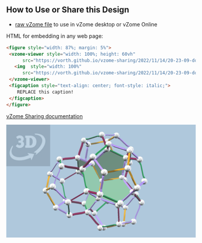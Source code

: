
## How to Use or Share this Design

 - [raw vZome file](<https://raw.githubusercontent.com/vorth/vzome-sharing/main/2022/11/14/20-23-09-dodec-quadruplet/dodec-quadruplet.vZome>) to use in vZome desktop or vZome Online
 
 HTML for embedding in any web page:
 ```html
<figure style="width: 87%; margin: 5%">
  <vzome-viewer style="width: 100%; height: 60vh"
       src="https://vorth.github.io/vzome-sharing/2022/11/14/20-23-09-dodec-quadruplet/dodec-quadruplet.vZome" >
    <img  style="width: 100%"
       src="https://vorth.github.io/vzome-sharing/2022/11/14/20-23-09-dodec-quadruplet/dodec-quadruplet.png" >
  </vzome-viewer>
  <figcaption style="text-align: center; font-style: italic;">
     REPLACE this caption!
  </figcaption>
</figure>
 ```

[vZome Sharing documentation](https://vzome.github.io/vzome/sharing.html#how-it-works)

![Image](<dodec-quadruplet.png>)


